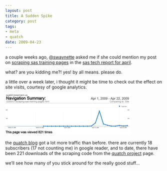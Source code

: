 ```yaml
---
layout: post
title: A Sudden Spike
category: post
tags:
- meta
- quatch
date: 2009-04-23
---
```


a couple weeks ago, [@swaynette](http://twitter.com/swaynette) asked me if she could mention my post on [scraping sas training pages](/sas/2009/01/scraping-training-pages) in the [sas tech report for april](http://www.sas.com/news/newsletter/tech/2009_4.html).

<!--more-->

what? are you kidding me?! yes! by all means. please do.

a little over a week later, i thought it might be time to check out the effect on site visits, courtesy of google analytics.

![results](/assets/img/2009-04-23-a-sudden-spike.png)

the [quatch blog](/) got a lot more traffic than before. there are currently 18 subscribers (17 not counting me) in google reader, and to date, there have been 221 downloads of the scraping code from the [quatch project](http://github.com/rkoopmann/sas-quatch) page.

we’ll see how many of you stick around for the really good stuff...
